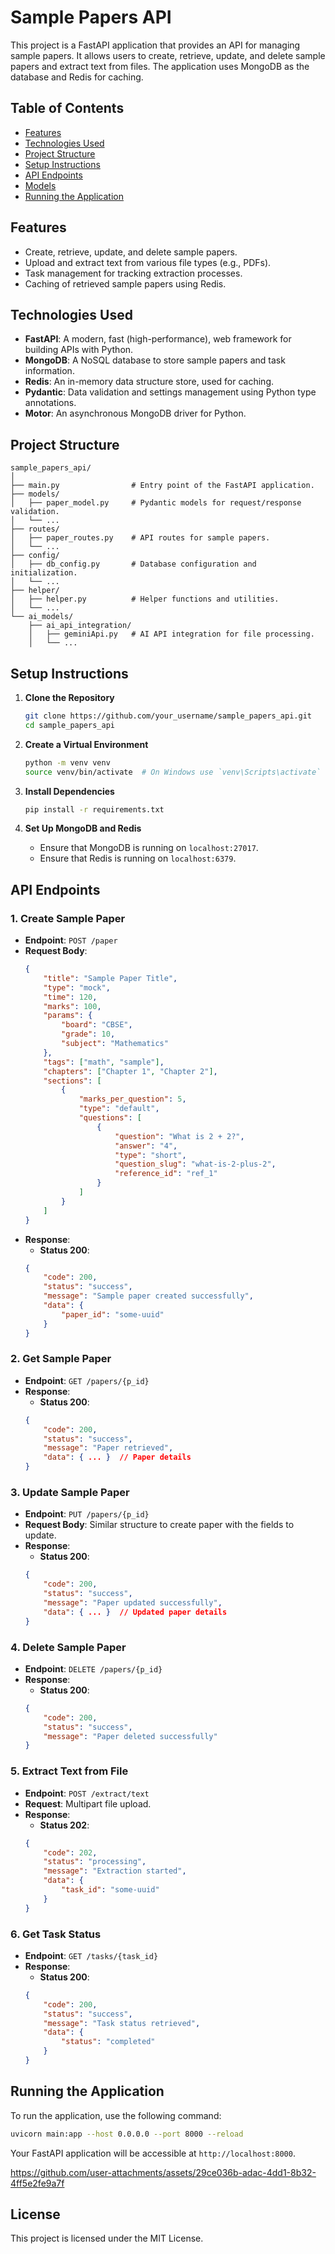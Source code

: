 # Sample Papers API

This project is a FastAPI application that provides an API for managing sample papers. It allows users to create, retrieve, update, and delete sample papers and extract text from files. The application uses MongoDB as the database and Redis for caching.

## Table of Contents

- [Features](#features)
- [Technologies Used](#technologies-used)
- [Project Structure](#project-structure)
- [Setup Instructions](#setup-instructions)
- [API Endpoints](#api-endpoints)
- [Models](#models)
- [Running the Application](#running-the-application)

## Features

- Create, retrieve, update, and delete sample papers.
- Upload and extract text from various file types (e.g., PDFs).
- Task management for tracking extraction processes.
- Caching of retrieved sample papers using Redis.

## Technologies Used

- **FastAPI**: A modern, fast (high-performance), web framework for building APIs with Python.
- **MongoDB**: A NoSQL database to store sample papers and task information.
- **Redis**: An in-memory data structure store, used for caching.
- **Pydantic**: Data validation and settings management using Python type annotations.
- **Motor**: An asynchronous MongoDB driver for Python.

## Project Structure

```
sample_papers_api/
│
├── main.py                # Entry point of the FastAPI application.
├── models/
│   ├── paper_model.py     # Pydantic models for request/response validation.
│   └── ...
├── routes/
│   ├── paper_routes.py    # API routes for sample papers.
│   └── ...
├── config/
│   ├── db_config.py       # Database configuration and initialization.
│   └── ...
├── helper/
│   ├── helper.py          # Helper functions and utilities.
│   └── ...
└── ai_models/
    ├── ai_api_integration/
    │   ├── geminiApi.py   # AI API integration for file processing.
    │   └── ...
```

## Setup Instructions

1. **Clone the Repository**
   ```bash
   git clone https://github.com/your_username/sample_papers_api.git
   cd sample_papers_api
   ```

2. **Create a Virtual Environment**
   ```bash
   python -m venv venv
   source venv/bin/activate  # On Windows use `venv\Scripts\activate`
   ```

3. **Install Dependencies**
   ```bash
   pip install -r requirements.txt
   ```

4. **Set Up MongoDB and Redis**
   - Ensure that MongoDB is running on `localhost:27017`.
   - Ensure that Redis is running on `localhost:6379`.

## API Endpoints

### 1. Create Sample Paper

- **Endpoint**: `POST /paper`
- **Request Body**: 
  ```json
  {
      "title": "Sample Paper Title",
      "type": "mock",
      "time": 120,
      "marks": 100,
      "params": {
          "board": "CBSE",
          "grade": 10,
          "subject": "Mathematics"
      },
      "tags": ["math", "sample"],
      "chapters": ["Chapter 1", "Chapter 2"],
      "sections": [
          {
              "marks_per_question": 5,
              "type": "default",
              "questions": [
                  {
                      "question": "What is 2 + 2?",
                      "answer": "4",
                      "type": "short",
                      "question_slug": "what-is-2-plus-2",
                      "reference_id": "ref_1"
                  }
              ]
          }
      ]
  }
  ```
- **Response**:
  - **Status 200**: 
  ```json
  {
      "code": 200,
      "status": "success",
      "message": "Sample paper created successfully",
      "data": {
          "paper_id": "some-uuid"
      }
  }
  ```

### 2. Get Sample Paper

- **Endpoint**: `GET /papers/{p_id}`
- **Response**:
  - **Status 200**: 
  ```json
  {
      "code": 200,
      "status": "success",
      "message": "Paper retrieved",
      "data": { ... }  // Paper details
  }
  ```

### 3. Update Sample Paper

- **Endpoint**: `PUT /papers/{p_id}`
- **Request Body**: Similar structure to create paper with the fields to update.
- **Response**:
  - **Status 200**: 
  ```json
  {
      "code": 200,
      "status": "success",
      "message": "Paper updated successfully",
      "data": { ... }  // Updated paper details
  }
  ```

### 4. Delete Sample Paper

- **Endpoint**: `DELETE /papers/{p_id}`
- **Response**:
  - **Status 200**: 
  ```json
  {
      "code": 200,
      "status": "success",
      "message": "Paper deleted successfully"
  }
  ```

### 5. Extract Text from File

- **Endpoint**: `POST /extract/text`
- **Request**: Multipart file upload.
- **Response**:
  - **Status 202**: 
  ```json
  {
      "code": 202,
      "status": "processing",
      "message": "Extraction started",
      "data": {
          "task_id": "some-uuid"
      }
  }
  ```

### 6. Get Task Status

- **Endpoint**: `GET /tasks/{task_id}`
- **Response**:
  - **Status 200**: 
  ```json
  {
      "code": 200,
      "status": "success",
      "message": "Task status retrieved",
      "data": {
          "status": "completed"
      }
  }
  ```

## Running the Application

To run the application, use the following command:

```bash
uvicorn main:app --host 0.0.0.0 --port 8000 --reload
```

Your FastAPI application will be accessible at `http://localhost:8000`.



https://github.com/user-attachments/assets/29ce036b-adac-4dd1-8b32-4ff5e2fe9a7f



## License

This project is licensed under the MIT License.
